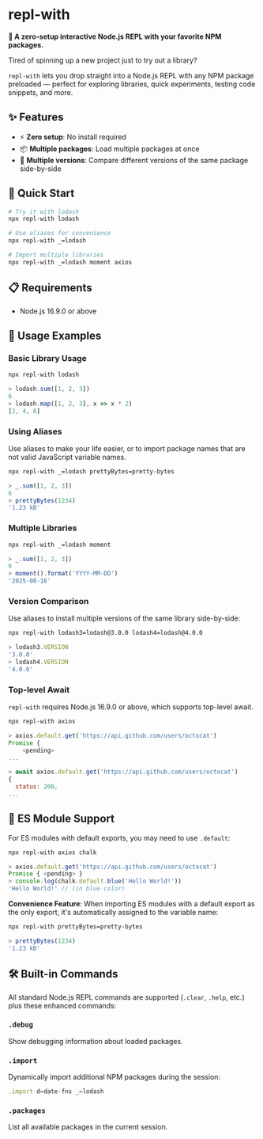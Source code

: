 # repl-with

**🚀 A zero-setup interactive Node.js REPL with your favorite NPM packages.**

Tired of spinning up a new project just to try out a library?

`repl-with` lets you drop straight into a Node.js REPL with any NPM package preloaded — perfect for exploring libraries, quick experiments, testing code snippets, and more.

## ✨ Features


- ⚡ **Zero setup**: No install required
- 📦 **Multiple packages**: Load multiple packages at once
- 🔢 **Multiple versions**: Compare different versions of the same package side-by-side

## 🚀 Quick Start

```bash
# Try it with lodash
npx repl-with lodash

# Use aliases for convenience
npx repl-with _=lodash

# Import multiple libraries
npx repl-with _=lodash moment axios
```

## 📋 Requirements

- Node.js 16.9.0 or above

## 📖 Usage Examples

### Basic Library Usage

```bash
npx repl-with lodash
```
```javascript
> lodash.sum([1, 2, 3])
6
> lodash.map([1, 2, 3], x => x * 2)
[2, 4, 6]
```

### Using Aliases

Use aliases to make your life easier, or to import package names that are not valid JavaScript variable names.
```bash
npx repl-with _=lodash prettyBytes=pretty-bytes
```
```javascript
> _.sum([1, 2, 3])
6
> prettyBytes(1234)
'1.23 kB'
```

### Multiple Libraries

```bash
npx repl-with _=lodash moment
```
```javascript
> _.sum([1, 2, 3])
6
> moment().format('YYYY-MM-DD')
'2025-08-16'
```

### Version Comparison

Use aliases to install multiple versions of the same library side-by-side:

```bash
npx repl-with lodash3=lodash@3.0.0 lodash4=lodash@4.0.0
```
```javascript
> lodash3.VERSION
'3.0.0'
> lodash4.VERSION
'4.0.0'
```

### Top-level Await

`repl-with` requires Node.js 16.9.0 or above, which supports top-level await.
```bash
npx repl-with axios
```
```javascript
> axios.default.get('https://api.github.com/users/octocat')
Promise {
    <pending>
...

> await axios.default.get('https://api.github.com/users/octocat')
{
  status: 200,
...
```

## 🔧 ES Module Support

For ES modules with default exports, you may need to use `.default`:

```bash
npx repl-with axios chalk
```
```javascript
> axios.default.get('https://api.github.com/users/octocat')
Promise { <pending> }
> console.log(chalk.default.blue('Hello World!'))
'Hello World!' // (in blue color)
```

**Convenience Feature**: When importing ES modules with a default export as the only export, it's automatically assigned to the variable name:

```bash
npx repl-with prettyBytes=pretty-bytes
```
```javascript
> prettyBytes(1234)
'1.23 kB'
```

## 🛠️ Built-in Commands

All standard Node.js REPL commands are supported (`.clear`, `.help`, etc.) plus these enhanced commands:

### `.debug`
Show debugging information about loaded packages.

### `.import`
Dynamically import additional NPM packages during the session:

```javascript
.import d=date-fns _=lodash
```

### `.packages`
List all available packages in the current session.
